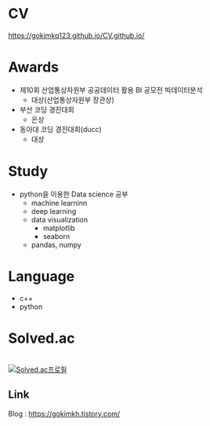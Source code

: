 # CV
https://gokimkq123.github.io/CV.github.io/

# Awards
- 제10회 산업통상자원부 공공데이터 활용 BI 공모전 빅데이터분석
    + 대상(산업통상자원부 장관상)
- 부산 코딩 경진대회
    + 은상
- 동아대 코딩 경진대회(ducc)
    + 대상
# Study
- python을 이용한 Data science 공부
    + machine learninn
    + deep learning
    + data visualization
      * matplotlib
      * seaborn
    + pandas, numpy

# Language
- c++
- python

# Solved.ac
<br>[![Solved.ac프로필](http://mazassumnida.wtf/api/v2/generate_badge?boj=gokimkq123)](https://solved.ac/gokimkq123)

## Link
Blog : https://gokimkh.tistory.com/
